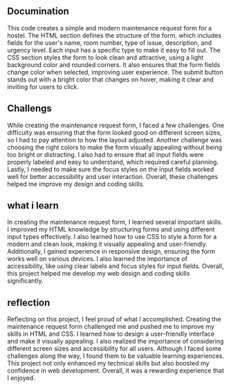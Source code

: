 ## Documination
This code creates a simple and modern maintenance request form for a hostel. The HTML section defines the structure of the form, which includes fields for the user's name, room number, type of issue, description, and urgency level. Each input has a specific type to make it easy to fill out. The CSS section styles the form to look clean and attractive, using a light background color and rounded corners. It also ensures that the form fields change color when selected, improving user experience. The submit button stands out with a bright color that changes on hover, making it clear and inviting for users to click.

## Challengs
While creating the maintenance request form, I faced a few challenges. One difficulty was ensuring that the form looked good on different screen
sizes, so I had to pay attention to how the layout adjusted. Another challenge was choosing the right colors to make the form visually appealing
without being too bright or distracting. I also had to ensure that all input fields were properly labeled and easy to understand, which required
careful planning. Lastly, I needed to make sure the focus styles on the input fields worked well for better accessibility and user interaction. Overall, these challenges helped me improve my design and coding skills.

## what i learn 
In creating the maintenance request form, I learned several important skills. I improved my HTML knowledge by structuring forms and using different input types effectively. I also learned how to use CSS to style a form for a modern and clean look, making it visually appealing and user-friendly. Additionally, I gained experience in responsive design, ensuring the form works well on various devices. I also learned the importance of accessibility, like using clear labels and focus styles for input fields. Overall, this project helped me develop my web design and coding skills significantly.

## reflection
Reflecting on this project, I feel proud of what I accomplished. Creating the maintenance request form challenged me and pushed me to improve my skills in HTML and CSS. I learned how to design a user-friendly interface and make it visually appealing. I also realized the importance of considering different screen sizes and accessibility for all users. Although I faced some challenges along the way, I found them to be valuable learning experiences. This project not only enhanced my technical skills but also boosted my confidence in web development. Overall, it was a rewarding experience that I enjoyed.